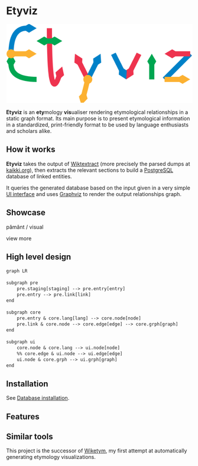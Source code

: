 # Etyviz

![](/static/assets/img/Etyviz.drawio.svg)

**Etyviz** is an **ety**mology **vis**ualiser 
rendering etymological relationships in a static graph format.
Its main purpose is to present etymological information in a
standardized, print-friendly format to be used by
language enthusiasts and scholars alike.

## How it works

**Etyviz** takes the output of 
[Wiktextract](https://github.com/tatuylonen/wiktextract)
(more precisely the parsed dumps at 
[kaikki.org](https://kaikki.org/dictionary/rawdata.html)),
then extracts the relevant sections to build a 
[PostgreSQL](https://www.postgresql.org/) database of linked entities.

It queries the generated database based on the input given
in a very simple [UI interface](http://etyviz.mihai.lu/) and uses
[Graphviz](https://graphviz.org/) to render the output relationships graph.

## Showcase

pământ / visual

view more

## High level design
```mermaid
graph LR

subgraph pre
    pre.staging[staging] --> pre.entry[entry]
    pre.entry --> pre.link[link]
end

subgraph core
    pre.entry & core.lang[lang] --> core.node[node]
    pre.link & core.node --> core.edge[edge] --> core.grph[graph]
end

subgraph ui
    core.node & core.lang --> ui.node[node]
    %% core.edge & ui.node --> ui.edge[edge]
    ui.node & core.grph --> ui.grph[graph]
end
```

## Installation

See [Database installation](/docs/db.md).

## Features



## Similar tools

This project is the successor of
[Wiketym](https://github.com/mihnea-mihai/wiketym),
my first attempt at automatically generating etymology visualizations.
